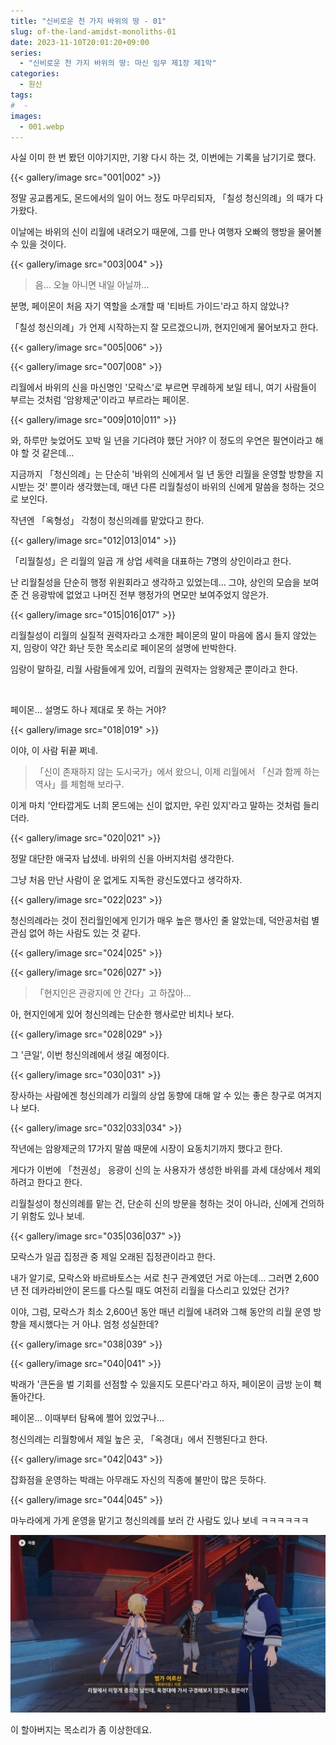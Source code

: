 ```yaml
---
title: "신비로운 천 가지 바위의 땅 - 01"
slug: of-the-land-amidst-monoliths-01
date: 2023-11-10T20:01:20+09:00
series:
  - "신비로운 천 가지 바위의 땅: 마신 임무 제1장 제1막"
categories:
  - 원신
tags:
#  - 
images:
  - 001.webp
---
```


사실 이미 한 번 봤던 이야기지만, 기왕 다시 하는 것, 이번에는 기록을 남기기로 했다.

{{< gallery/image src="001|002" >}}

정말 공교롭게도, 몬드에서의 일이 어느 정도 마무리되자, 「칠성 청신의례」의 때가 다가왔다.

이날에는 바위의 신이 리월에 내려오기 때문에, 그를 만나 여행자 오빠의 행방을 물어볼 수 있을 것이다.

{{< gallery/image src="003|004" >}}

> 음... 오늘 아니면 내일 아닐까...

분명, 페이몬이 처음 자기 역할을 소개할 때 '티바트 가이드'라고 하지 않았나?

「칠성 청신의례」가 언제 시작하는지 잘 모르겠으니까, 현지인에게 물어보자고 한다.

{{< gallery/image src="005|006" >}}

{{< gallery/image src="007|008" >}}

리월에서 바위의 신을 마신명인 '모락스'로 부르면 무례하게 보일 테니, 여기 사람들이 부르는 것처럼 '암왕제군'이라고 부르라는 페이몬.

{{< gallery/image src="009|010|011" >}}

와, 하루만 늦었어도 꼬박 일 년을 기다려야 했단 거야? 이 정도의 우연은 필연이라고 해야 할 것 같은데...

지금까지 「청신의례」는 단순히 '바위의 신에게서 일 년 동안 리월을 운영할 방향을 지시받는 것' 뿐이라 생각했는데, 매년 다른 리월칠성이 바위의 신에게 말씀을 청하는 것으로 보인다.

작년엔 「옥형성」 각청이 청신의례를 맡았다고 한다.

{{< gallery/image src="012|013|014" >}}

「리월칠성」은 리월의 일곱 개 상업 세력을 대표하는 7명의 상인이라고 한다.

난 리월칠성을 단순히 행정 위원회라고 생각하고 있었는데... 그야, 상인의 모습을 보여준 건 응광밖에 없었고 나머진 전부 행정가의 면모만 보여주었지 않은가.

{{< gallery/image src="015|016|017" >}}

리월칠성이 리월의 실질적 권력자라고 소개한 페이몬의 말이 마음에 몹시 들지 않았는지, 임랑이 약간 화난 듯한 목소리로 페이몬의 설명에 반박한다.

임랑이 말하길, 리월 사람들에게 있어, 리월의 권력자는 암왕제군 뿐이라고 한다.

&nbsp;

페이몬... 설명도 하나 제대로 못 하는 거야?

{{< gallery/image src="018|019" >}}

이야, 이 사람 뒤끝 쩌네.

> 「신이 존재하지 않는 도시국가」에서 왔으니, 이제 리월에서 「신과 함께 하는 역사」를 체험해 보라구.

이게 마치 '안타깝게도 너희 몬드에는 신이 없지만, 우린 있지'라고 말하는 것처럼 들리더라.

{{< gallery/image src="020|021" >}}

정말 대단한 애국자 납셨네. 바위의 신을 아버지처럼 생각한다.

그냥 처음 만난 사람이 운 없게도 지독한 광신도였다고 생각하자.

{{< gallery/image src="022|023" >}}

청신의례라는 것이 전리월인에게 인기가 매우 높은 행사인 줄 알았는데, 덕안공처럼 별 관심 없어 하는 사람도 있는 것 같다.

{{< gallery/image src="024|025" >}}

{{< gallery/image src="026|027" >}}

> 「현지인은 관광지에 안 간다」고 하잖아...

아, 현지인에게 있어 청신의례는 단순한 행사로만 비치나 보다.

{{< gallery/image src="028|029" >}}

그 '큰일', 이번 청신의례에서 생길 예정이다.

{{< gallery/image src="030|031" >}}

장사하는 사람에겐 청신의례가 리월의 상업 동향에 대해 알 수 있는 좋은 창구로 여겨지나 보다.

{{< gallery/image src="032|033|034" >}}

작년에는 암왕제군의 17가지 말씀 때문에 시장이 요동치기까지 했다고 한다.

게다가 이번에 「천권성」 응광이 신의 눈 사용자가 생성한 바위를 과세 대상에서 제외하려고 한다고 한다.

리월칠성이 청신의례를 맡는 건, 단순히 신의 방문을 청하는 것이 아니라, 신에게 건의하기 위함도 있나 보네.

{{< gallery/image src="035|036|037" >}}

모락스가 일곱 집정관 중 제일 오래된 집정관이라고 한다.

내가 알기로, 모락스와 바르바토스는 서로 친구 관계였던 거로 아는데... 그러면 2,600년 전 데카라비안이 몬드를 다스릴 때도 여전히 리월을 다스리고 있었단 건가?

이야, 그럼, 모락스가 최소 2,600년 동안 매년 리월에 내려와 그해 동안의 리월 운영 방향을 제시했다는 거 아냐. 엄청 성실한데?

{{< gallery/image src="038|039" >}}

{{< gallery/image src="040|041" >}}

박래가 '큰돈을 벌 기회를 선점할 수 있을지도 모른다'라고 하자, 페이몬이 금방 눈이 홱 돌아간다.

페이몬... 이때부터 탐욕에 쩔어 있었구나...

청신의례는 리월항에서 제일 높은 곳, 「옥경대」에서 진행된다고 한다.

{{< gallery/image src="042|043" >}}

잡화점을 운영하는 박래는 아무래도 자신의 직종에 불만이 많은 듯하다.

{{< gallery/image src="044|045" >}}

마누라에게 가게 운영을 맡기고 청신의례를 보러 간 사람도 있나 보네 ㅋㅋㅋㅋㅋㅋ

![](046.webp)

이 할아버지는 목소리가 좀 이상한데요.
